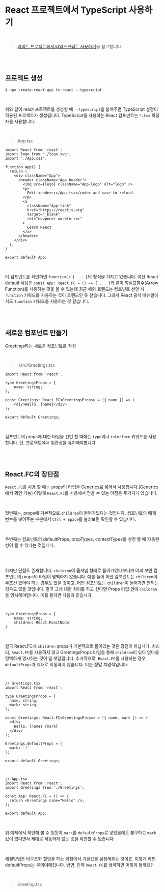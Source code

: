 # React 프로젝트에서 TypeScript 사용하기

<br />

> [리액트 프로젝트에서 타입스크립트 사용하기](https://velog.io/@velopert/create-typescript-react-component)을 참고합니다.

<br />
<br />

## 프로젝트 생성

```
$ npx create-react-app ts-react --typescript
```

<br />

위와 같이 react 프로젝트를 생성할 때 `--typescript`을 붙여주면 TypeScript 설정이 적용된 프로젝트가 생성됩니다.
TypeScript를 사용하는 React 컴포넌트는 `*.tsx` 확장자를 사용합니다.

<br />

> App.tsx

```
import React from 'react';
import logo from './logo.svg';
import './App.css';

function App() {
  return (
    <div className="App">
      <header className="App-header">
        <img src={logo} className="App-logo" alt="logo" />
        <p>
          Edit <code>src/App.tsx</code> and save to reload.
        </p>
        <a
          className="App-link"
          href="https://reactjs.org"
          target="_blank"
          rel="noopener noreferrer"
        >
          Learn React
        </a>
      </header>
    </div>
  );
}

export default App;
```

<br />

이 컴포넌트를 확인하면 `function() { ... }`의 형식을 가지고 있습니다.
이전 React default 세팅은 `const App: React.FC = () => { ... }`와 같이 화살표함수(Arrow Function)를 사용하는 것을 볼 수 있는데 최근 해외 트랜드는 컴포넌트 선언 시 `function` 키워드를 사용하는 것이 트랜드인 듯 싶습니다. 그래서 React 공식 매뉴얼에서도 `function` 키워드를 사용하는 것 같습니다.

<br />
<br />

## 새로운 컴포넌트 만들기
Greetings라는 새로운 컴포넌트를 작성

<br />

> ./src/Greetings.tsx
```
import React from 'react';

type GreetingsProps = {
    name: string;
};

const Greetings: React.FC<GreetingsProps> = ({ name }) => (
    <div>Hello, {name}</div>
);

export default Greetings;
```

<br />

컴포넌트의 props에 대한 타입을 선언 할 때에는 `type`이나 `interface` 키워드를 사용합니다. 단, 프로젝트에서 일관성을 유지해야합니다.

<br />
<br />

## React.FC의 장단점
`React.FC`를 사용 할 때는 props의 타입을 Generics로 넣어서 사용합니다.([Generics](https://github.com/hyun940630/typescript-study/tree/master/ts-basic)에서 확인 가능) 이렇게 `React.FC`를 사용해서 얻을 수 있는 이점은 두가지가 있습니다.

<br />

첫번째는, props에 기본적으로 `children`이 들어가있다는 것입니다.
컴포넌트의 매게변수를 넣어주는 부분에서 `Ctrl + Space`를 눌러보면 확인할 수 있습니다.

<br />

두번째는 컴포넌트의 defaultProps, propTypes, contextTypes를 설정 할 때 자동완성이 될 수 있다는 것입니다.

<br />
<br />

하지만 단점도 존재합니다. `children`이 옵셔널 형태로 들어가있다보니까 어찌 보면 컴포넌트의 props의 타입이 명백하지 않습니다. 예를 들어 어떤 컴포넌트는 `children`이 무조건 있어야 하는 경우도 있을 것이고, 어떤 컴포넌트는 `children`이 들어가면 안되는 경우도 있을 것입니다. 결국 그에 대한 처리를 하고 싶다면 Props 타입 안에 `children`을 명시해야합니다.
예를 들자면 다음과 같습니다.

<br />

```
type GreetingsProps = {
    name: string;
    children: React.ReactNode;
}
```

<br />

결국 React.FC에 `children` props가 기본적으로 들어있는 것은 장점이 아닙니다. 차라리, `React.FC`를 사용하지 않고 GreetingsProps 타입을 통해 `children`이 있다 없다를 명백하게 명시하는 것이 덜 헷갈립니다.
추가적으로, `React.FC`를 사용하는 경우 `defaultProps`가 제대로 작동하지 않습니다. 이는 정말 치명적입니다. 

<br />

```
// Greetings.tsx
import React from 'react';

type GreetingsProps = {
  name: string;
  mark: string;
};

const Greetings: React.FC<GreetingsProps> = ({ name, mark }) => (
  <div>
    Hello, {name} {mark}
  </div>
);

Greetings.defaultProps = {
  mark: '!'
};

export default Greetings;
```

<br />

```
// App.tsx
import React from 'react';
import Greetings from './Greetings';

const App: React.FC = () => {
  return <Greetings name="Hello" />;
};

export default App;
```

<br />

위 예제에서 확인해 볼 수 있듯이 `mark`를 `defaultProps`로 넣었음에도 불구하고 `mark` 값이 없다면서 제대로 작동하지 않는 것을 확인할 수 있습니다.

<br />

해결방법은 비구조화 할당을 하는 과정에서 기본값을 설정해주는 것이죠. 이렇게 하면 defaultProps는 무의미해집니다.
반면, 만약 `React.FC`를 생략하면 어떻게 될까요?

<br />

> Greeting.tsx
```

```